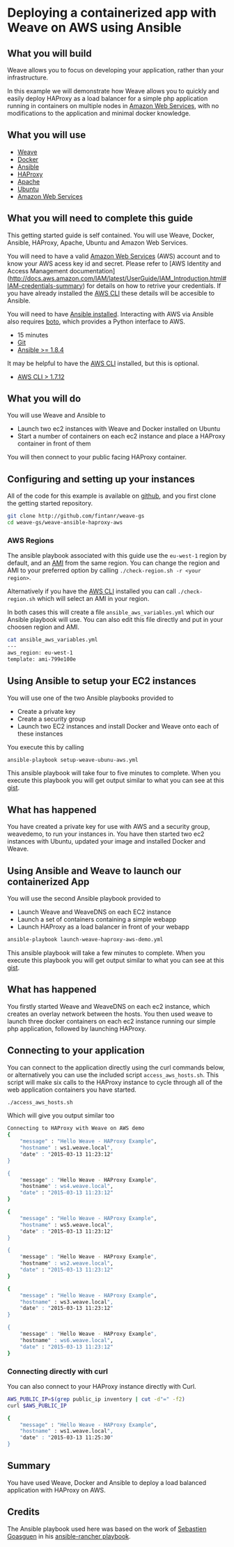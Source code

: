 # Deploying a containerized app with Weave on AWS using Ansible #

## What you will build ##

Weave allows you to focus on developing your application, rather than your infrastructure.

In this example we will demonstrate how Weave allows you to quickly and easily deploy HAProxy as
a load balancer for a simple php application running in containers on multiple nodes in [Amazon 
Web Services](http://aws.amazon.com), with no modifications to the application and minimal docker 
knowledge.

## What you will use ##

* [Weave](http://weave.works)
* [Docker](http://docker.com)
* [Ansible](http://ansible.com)
* [HAProxy](http://haproxy.org)
* [Apache](http://httpd.apache.org)
* [Ubuntu](http://ubuntu.com)
* [Amazon Web Services](http://aws.amazon.com)

## What you will need to complete this guide ##

This getting started guide is self contained. You will use Weave, Docker, Ansible, HAProxy, Apache, 
Ubuntu and Amazon Web Services.  

You will need to have a valid [Amazon Web Services](http://aws.amazon.com) (AWS) account and to know your AWS acess key id and secret. Please refer to [AWS Identity and Access Management documentation] (http://docs.aws.amazon.com/IAM/latest/UserGuide/IAM_Introduction.html#IAM-credentials-summary) for details on how to retrive your credentials. If you have already installed the [AWS CLI](http://docs.aws.amazon.com/cli/latest/userguide/cli-chap-getting-set-up.html) these details will be accesible to Ansible.

You will need to have [Ansible installed](http://docs.ansible.com/intro_installation.html). Interacting with AWS via Ansible also requires [boto](http://docs.pythonboto.org/en/latest/), which provides a Python interface to AWS.  

* 15 minutes
* [Git](http://git-scm.com/downloads)
* [Ansible >= 1.8.4](http://docs.ansible.com/intro_installation.html)

It may be helpful to have the [AWS CLI](http://docs.aws.amazon.com/cli/latest/userguide/cli-chap-welcome.html) installed, but this is optional.
 
* [AWS CLI > 1.7.12 ](http://docs.aws.amazon.com/cli/latest/userguide/cli-chap-welcome.html)

## What you will do ##

You will use Weave and Ansible to

* Launch two ec2 instances with Weave and Docker installed on Ubuntu
* Start a number of containers on each ec2 instance and place a HAProxy container in front of them 

You will then connect to your public facing HAProxy container.

## Configuring and setting up your instances ## 

All of the code for this example is available on [github](http://github.com/fintanr/weave-gs), and you first clone the 
getting started repository.

```bash
git clone http://github.com/fintanr/weave-gs
cd weave-gs/weave-ansible-haproxy-aws
```

### AWS Regions ### 

The ansible playbook associated with this guide use the `eu-west-1` region by default, and an [AMI](http://docs.aws.amazon.com/AWSEC2/latest/UserGuide/AMIs.html) from the same region. You can change the region and AMI to your preferred option by calling `./check-region.sh -r <your region>`.

Alternatively if you have the [AWS CLI](http://docs.aws.amazon.com/cli/latest/userguide/cli-chap-welcome.html) installed you can call `./check-region.sh` which will select an AMI in your region.

In both cases this will create a file `ansible_aws_variables.yml` which our Ansible playbook will use. You can also edit this file directly and put in your choosen region and AMI. 

```bash
cat ansible_aws_variables.yml 
---
aws_region: eu-west-1
template: ami-799e100e
```

## Using Ansible to setup your EC2 instances ##

You will use one of the two Ansible playbooks provided to 

* Create a private key
* Create a security group
* Launch two EC2 instances and install Docker and Weave onto each of these instances

You execute this by calling

```bash
ansible-playbook setup-weave-ubunu-aws.yml
```

This ansible playbook will take four to five minutes to complete. When you execute this playbook you will get output similar to what you can see at this [gist](https://gist.github.com/fintanr/4d6bb5bbc92f4b1197a5). 


## What has happened ##

You have created a private key for use with AWS and a security group, weavedemo, to run your instances in.
You have then started two ec2 instances with Ubuntu, updated your image and installed Docker and Weave. 

## Using Ansible and Weave to launch our containerized App ##

You will use the second Ansible playbook provided to

* Launch Weave and WeaveDNS on each EC2 instance
* Launch a set of containers containing a simple webapp
* Launch HAProxy as a load balancer in front of your webapp 

```bash
ansible-playbook launch-weave-haproxy-aws-demo.yml
```

This ansible playbook will take a few minutes to complete. When you execute this playbook you will get output similar to what you can see at this [gist](https://gist.github.com/fintanr/a53febe129fea9219ef0). 

## What has happened ##

You firstly started Weave and WeaveDNS on each ec2 instance, which creates an overlay network between the hosts.
You then used weave to launch three docker containers on each ec2 instance running our simple php application, 
followed by launching HAProxy.

## Connecting to your application ##

You can connect to the application directly using the curl commands below, or alternatively you can use the 
included script `access_aws_hosts.sh`. This script will make six calls to the HAProxy instance to cycle through
all of the web application containers you have started.

```bash
./access_aws_hosts.sh 
``` 

Which will give you output similar too

```bash
Connecting to HAProxy with Weave on AWS demo
{
    "message" : "Hello Weave - HAProxy Example",
    "hostname" : ws1.weave.local",
    "date" : "2015-03-13 11:23:12"
}

{
    "message" : "Hello Weave - HAProxy Example",
    "hostname" : ws4.weave.local",
    "date" : "2015-03-13 11:23:12"
}

{
    "message" : "Hello Weave - HAProxy Example",
    "hostname" : ws5.weave.local",
    "date" : "2015-03-13 11:23:12"
}

{
    "message" : "Hello Weave - HAProxy Example",
    "hostname" : ws2.weave.local",
    "date" : "2015-03-13 11:23:12"
}

{
    "message" : "Hello Weave - HAProxy Example",
    "hostname" : ws3.weave.local",
    "date" : "2015-03-13 11:23:12"
}

{
    "message" : "Hello Weave - HAProxy Example",
    "hostname" : ws6.weave.local",
    "date" : "2015-03-13 11:23:12"
}
```

### Connecting directly with curl ###

You can also connect to your HAProxy instance directly with Curl.

```bash
AWS_PUBLIC_IP=$(grep public_ip inventory | cut -d"=" -f2)
curl $AWS_PUBLIC_IP
```

```bash
{
    "message" : "Hello Weave - HAProxy Example",
    "hostname" : ws1.weave.local",
    "date" : "2015-03-13 11:25:30"
}
```

## Summary ##

You have used Weave, Docker and Ansible to deploy a load balanced application with HAProxy on AWS.

## Credits ##

The Ansible playbook used here was based on the work of [Sebastien Goasguen](http://sebgoa.blogspot.com/) in his [ansible-rancher playbook](https://github.com/runseb/ansible-rancher). 

